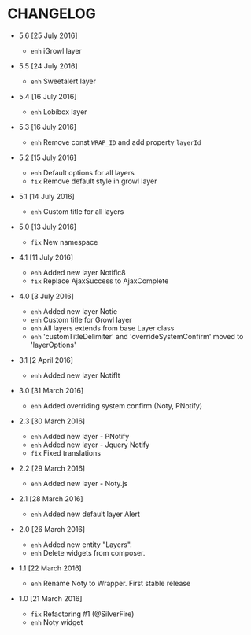 # CHANGELOG
* 5.6 [25 July 2016]
    - `enh` iGrowl layer
    
* 5.5 [24 July 2016]
    - `enh` Sweetalert layer
    
* 5.4 [16 July 2016]
    - `enh` Lobibox layer
    
* 5.3 [16 July 2016]
    - `enh` Remove const ```WRAP_ID``` and add property ```layerId```

* 5.2 [15 July 2016]
    - `enh` Default options for all layers
    - `fix` Remove default style in growl layer

* 5.1 [14 July 2016]
    - `enh` Custom title for all layers

* 5.0 [13 July 2016]
    - `fix` New namespace

* 4.1 [11 July 2016]
    - `enh` Added new layer Notific8
    - `fix` Replace AjaxSuccess to AjaxComplete

* 4.0 [3 July 2016]
    - `enh` Added new layer Notie
    - `enh` Custom title for Growl layer
    - `enh` All layers extends from base Layer class
    - `enh` 'customTitleDelimiter' and 'overrideSystemConfirm' moved to 'layerOptions'

* 3.1 [2 April 2016]
    - `enh` Added new layer NotifIt
	
* 3.0 [31 March 2016]
    - `enh` Added overriding system confirm (Noty, PNotify)

* 2.3 [30 March 2016]
    - `enh` Added new layer - PNotify
    - `enh` Added new layer - Jquery Notify
    - `fix` Fixed translations

* 2.2 [29 March 2016]
    - `enh` Added new layer - Noty.js

* 2.1 [28 March 2016]
    - `enh` Added new default layer Alert

* 2.0 [26 March 2016]
    - `enh` Added new entity "Layers".
    - `enh` Delete widgets from composer.

* 1.1 [22 March 2016]
    - `enh` Rename Noty to Wrapper. First stable release

* 1.0 [21 March 2016]
    - `fix` Refactoring #1 (@SilverFire)
    - `enh` Noty widget